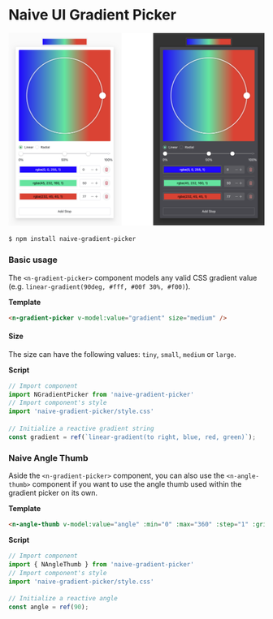 # Naive UI Gradient Picker

![Preview](https://raw.githubusercontent.com/MauriceConrad/naive-gradient-picker/main/resources/preview.png)

```bash
$ npm install naive-gradient-picker
```

### Basic usage

The `<n-gradient-picker>` component models any valid CSS gradient value (e.g. `linear-gradient(90deg, #fff, #00f 30%, #f00)`).

**Template**

```html
<n-gradient-picker v-model:value="gradient" size="medium" />
```

#### Size

The size can have the following values: `tiny`, `small`, `medium` or `large`.

**Script**

```javascript
// Import component
import NGradientPicker from 'naive-gradient-picker'
// Import component's style
import 'naive-gradient-picker/style.css'

// Initialize a reactive gradient string 
const gradient = ref(`linear-gradient(to right, blue, red, green)`);
```


### Naive Angle Thumb

Aside the `<n-gradient-picker>` component, you can also use the `<n-angle-thumb>` component if you want to use the angle thumb used within the gradient picker on its own.

**Template**

```html
<n-angle-thumb v-model:value="angle" :min="0" :max="360" :step="1" :grid="[0, 90, 180, 270, 360]" />
```

**Script**

```javascript
// Import component
import { NAngleThumb } from 'naive-gradient-picker'
// Import component's style
import 'naive-gradient-picker/style.css'

// Initialize a reactive angle 
const angle = ref(90);
```